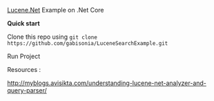 <a href="https://lucenenet.apache.org/">Lucene.Net</a> Example on .Net Core

<b>Quick start</b>

Clone this repo using `git clone https://github.com/gabisonia/LuceneSearchExample.git`
<br/>


Run Project


Resources : 
<br />

http://myblogs.avisikta.com/understanding-lucene-net-analyzer-and-query-parser/
